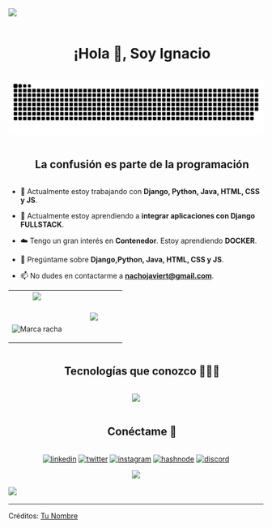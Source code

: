 <!--horizontal divider(gradiant)-->
<img src="https://user-images.githubusercontent.com/73097560/115834477-dbab4500-a447-11eb-908a-139a6edaec5c.gif">

<!--h1 without bottom border-->
<div id="user-content-toc">
  <ul align="center">
    <summary><h1 style="display: inline-block">¡Hola 👋, Soy Ignacio </h1></summary>
  </ul>
</div>

<!--- snake -->
<div align="center">
  <img src="https://github.com/1999AZZAR/1999AZZAR/blob/readme/resources/img/grid-snake.svg" alt="snake" />
</div>

<!--h2 sin borde inferior-->
<div id="user-content-toc">
  <ul align="center">
    <summary><h2 style="display: inline-block">La confusión es parte de la programación</h2></summary>
  </ul>
</div>

<!--Introducción-->
- 🔭 Actualmente estoy trabajando con **Django,  Python, Java, HTML, CSS y JS**.

- 🌱 Actualmente estoy aprendiendo a **integrar aplicaciones con Django FULLSTACK**.

- ☁️ Tengo un gran interés en **Contenedor**. Estoy aprendiendo **DOCKER**.
  
- 💬 Pregúntame sobre **Django,Python, Java, HTML, CSS y JS**.

- 📫 No dudes en contactarme a **nachojaviert@gmail.com**.


<!--- estadísticas y trofeos (inicio) -->
<p align="center">
  <!--- estadísticas (inicio) -->
<table align="center">
<tr border="none">
<td width="50%" align="center">
  <img align="center" src="https://github-readme-stats.vercel.app/api?username=RazeZor&theme=radical&show_icons=true&count_private=true" />

  <br></br>
  <img title="🔥 Ver estadísticas de tu racha en git.io/streak-stats" alt="Marca racha" src="https://github-readme-streak-stats.herokuapp.com/?user=RazeZor&theme=dark&hide_border=false" /> 
</td>

<td width="50%" align="center">
  
  <img align="center" src="https://github-readme-stats.anuraghazra1.vercel.app/api/top-langs/?username=RazeZor&theme=dark&hide_border=false&no-bg=true&no-frame=true&langs_count=10"/>
  
  </td>
</tr>
</table>
<!--- estadísticas (fin) -->

      
<!--- estadísticas (fin) -->


<!--h2 sin borde inferior-->
<div id="user-content-toc">
  <ul align="center">
    <summary><h2 style="display: inline-block">Tecnologías que conozco 👨🏻‍💻</h2></summary>
  </ul>
</div>

<!-- iconos de tecnologías -->
<p align="center">
  <a href="https://skillicons.dev">
    <img src="https://skillicons.dev/icons?i=html,css,js,python,java,kotlin,ts,git,github,mysql,firebase,redhat,django,angular,vscode&perline=14" />
</a>
</p>

<!-- Conectarme -->
<!--h2 sin borde inferior-->
<div id="user-content-toc">
  <ul align="center">
    <summary><h2 style="display: inline-block">Conéctame 🤝</h2></summary>
  </ul>
</div>

<!-- iconos y enlaces -->
<p align="center">
<a href="https://www.linkedin.com/in/tu-linkedin/" target="blank"><img align="center" src="https://user-images.githubusercontent.com/88904952/234979284-68c11d7f-1acc-4f0c-ac78-044e1037d7b0.png" alt="linkedin" height="50" width="50" /></a>
<a href="https://twitter.com/tu-twitter" target="blank"><img align="center" src="https://user-images.githubusercontent.com/88904952/234980676-61bfb021-ecc8-48f7-88e6-34c1b06c4a58.png" alt="twitter" height="50" width="50" /></a> 
<a href="https://www.instagram.com/tu-instagram/" target="blank"><img align="center" src="https://user-images.githubusercontent.com/88904952/234981169-2dd1e58f-4b7e-468c-8213-034ba62156c3.png" alt="instagram" height="50" width="50" /></a>
<a href="https://tu-blog.hashnode.dev/" target="blank"><img align="center" src="https://user-images.githubusercontent.com/88904952/234982196-562aea17-5532-4550-8c08-1c7cb994a541.png" alt="hashnode" height="50" width="50" /></a>
<a href="https://discordapp.com/users/tu-id-de-discord" target="blank"><img align="center" src="https://user-images.githubusercontent.com/88904952/234982627-019fd336-6248-453c-9b05-97c13fd1d207.png" alt="discord" height="50" width="50" /></a>
  
</p>

<!-- contador de visitas de perfil -->
<div align="center">
  
[![](https://visitcount.itsvg.in/api?id=tu-nombre-de-usuario&icon=3&color=6)](https://visitcount.itsvg.in)
  
</div>

<!--horizontal divider(gradiant)-->
<img src="https://user-images.githubusercontent.com/73097560/115834477-dbab4500-a447-11eb-908a-139a6edaec5c.gif">

----------------------------------------------------------------------
Créditos: [Tu Nombre](https://github.com/TuUsuario)

